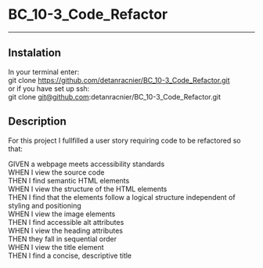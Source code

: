 # BC_10-3_Code_Refactor
* * *
## Instalation
In your terminal enter:  
git clone https://github.com/detanracnier/BC_10-3_Code_Refactor.git  
or if you have set up ssh:  
git clone git@github.com:detanracnier/BC_10-3_Code_Refactor.git  

## Description
For this project I fullfilled a user story requiring code to be refactored so that:

GIVEN a webpage meets accessibility standards  
WHEN I view the source code  
THEN I find semantic HTML elements  
WHEN I view the structure of the HTML elements  
THEN I find that the elements follow a logical structure independent of styling and positioning  
WHEN I view the image elements  
THEN I find accessible alt attributes  
WHEN I view the heading attributes  
THEN they fall in sequential order  
WHEN I view the title element  
THEN I find a concise, descriptive title

